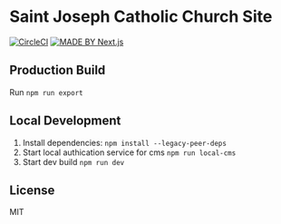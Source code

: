 # Saint Joseph Catholic Church Site

[![CircleCI](https://dl.circleci.com/status-badge/img/gh/SaintJosephCatholicChurch/saint-joseph-catholic-church-site/tree/main.svg?style=svg)](https://dl.circleci.com/status-badge/redirect/gh/SaintJosephCatholicChurch/saint-joseph-catholic-church-site/tree/main)
[![MADE BY Next.js](https://img.shields.io/badge/MADE%20BY%20Next.js-000000.svg?style=flat&logo=Next.js&labelColor=000)](https://nextjs.org/)

## Production Build
Run `npm run export`

## Local Development

1. Install dependencies: `npm install --legacy-peer-deps`
2. Start local authication service for cms `npm run local-cms`
3. Start dev build `npm run dev`

## License

MIT
